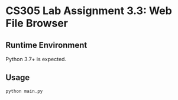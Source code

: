# CS305 Lab Assignment 3.3: Web File Browser

## Runtime Environment

Python 3.7+ is expected.

## Usage

```bash
python main.py
```
